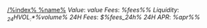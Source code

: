 [/%index% %name%](%link%) 
_Value_: *value*
_Fees_: *%fees%\%*
_Liquidity_: *$%liquidity%* @ *%current_price%*
_24H VOL_: *$%volume%* 
_24H Fees_: *$%fees_24h%* 
_24H APR_: *%apr%\%*